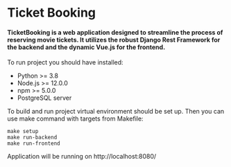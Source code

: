 # Ticket Booking

#### TicketBooking is a web application designed to streamline the process of reserving movie tickets. It utilizes the robust Django Rest Framework for the backend and the dynamic Vue.js for the frontend.

To run project you should have installed:

- Python >= 3.8
- Node.js >= 12.0.0
- npm >= 5.0.0
- PostgreSQL server

To build and run project virtual environment should be set up.
Then you can use make command with targets from Makefile:
```
make setup
make run-backend
make run-frontend
```
Application will be running on http://localhost:8080/



